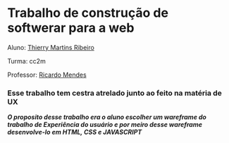 # Trabalho de construção de softwerar para a web 

Aluno: [Thierry Martins Ribeiro](https://github.com/Ribeirotmr)



Turma: cc2m 



Professor: [Ricardo Mendes](https://github.com/rmcs87)

### Esse trabalho tem cestra atrelado junto ao feito na matéria de UX

***O proposito desse trabalho era o aluno escolher um wareframe do trabalho de Experiência do usuário e por meiro desse wareframe desenvolve-lo em HTML, CSS e JAVASCRIPT***
